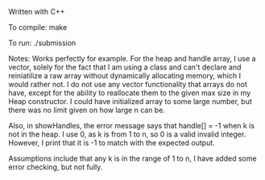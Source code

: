 Written with C++

To compile: make

To run: ./submission 

Notes: Works perfectly for example. For the heap and handle array, I use a vector, solely for the fact that I am using a class and can't declare and reiniatilize a raw array without dynamically allocating memory, which I would rather not. I do not use any vector functionality that arrays do not have, except for the ability to reallocate them to the given max size in my Heap constructor. I could have initialized array to some large number, but there was no limit given on how large n can be. 

Also, in showHandles, the error message says that handle[<k>] = -1 when k is not in the heap. I use 0, as k is from 1 to n, so 0 is a valid invalid integer. However, I print that it is -1 to match with the expected output. 

Assumptions include that any k is in the range of 1 to n, I have added some error checking, but not fully. 